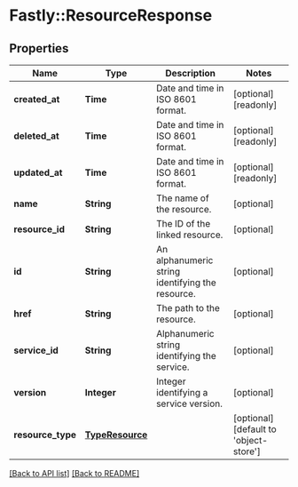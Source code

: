 # Fastly::ResourceResponse

## Properties

| Name | Type | Description | Notes |
| ---- | ---- | ----------- | ----- |
| **created_at** | **Time** | Date and time in ISO 8601 format. | [optional][readonly] |
| **deleted_at** | **Time** | Date and time in ISO 8601 format. | [optional][readonly] |
| **updated_at** | **Time** | Date and time in ISO 8601 format. | [optional][readonly] |
| **name** | **String** | The name of the resource. | [optional] |
| **resource_id** | **String** | The ID of the linked resource. | [optional] |
| **id** | **String** | An alphanumeric string identifying the resource. | [optional] |
| **href** | **String** | The path to the resource. | [optional] |
| **service_id** | **String** | Alphanumeric string identifying the service. | [optional] |
| **version** | **Integer** | Integer identifying a service version. | [optional] |
| **resource_type** | [**TypeResource**](TypeResource.md) |  | [optional][default to &#39;object-store&#39;] |

[[Back to API list]](../../README.md#endpoints) [[Back to README]](../../README.md)

